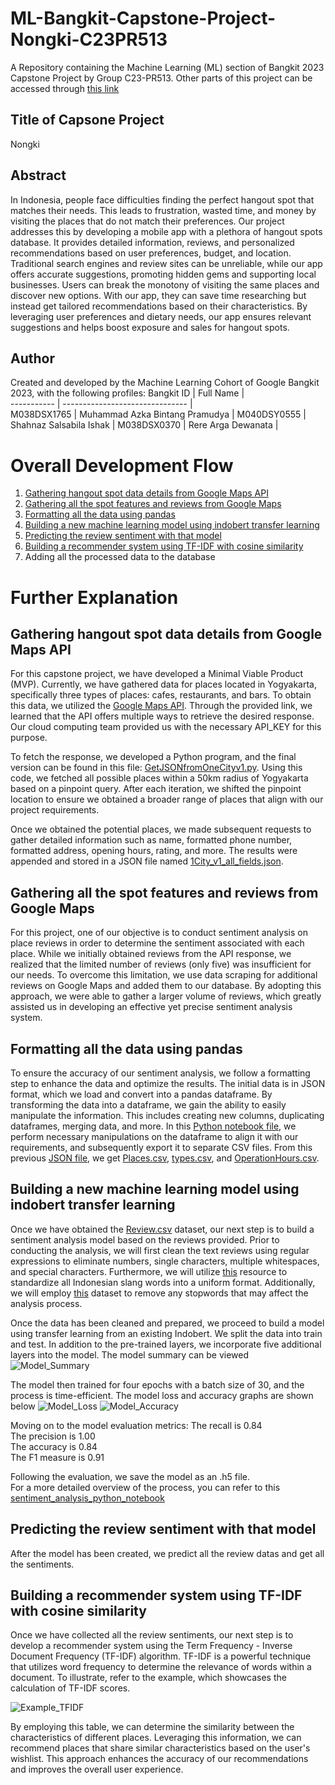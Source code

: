 # ML-Bangkit-Capstone-Project-Nongki-C23PR513
A Repository containing the Machine Learning (ML) section of Bangkit 2023 Capstone Project by Group C23-PR513. Other parts of this project can be accessed through [this link](https://github.com/argadewanata/C23-PR513_Mid-Checkpoint)

## Title of Capsone Project 
Nongki

## Abstract
In Indonesia, people face difficulties finding the perfect hangout spot that matches their needs. This leads to frustration, wasted time, and money by visiting the places that do not match their preferences. Our project addresses this by developing a mobile app with a plethora of hangout spots database. It provides detailed information, reviews, and personalized recommendations based on user preferences, budget, and location. Traditional search engines and review sites can be unreliable, while our app offers accurate suggestions, promoting hidden gems and supporting local businesses. Users can break the monotony of visiting the same places and discover new options. With our app, they can save time researching but instead get tailored recommendations based on their characteristics. By leveraging user preferences and dietary needs, our app ensures relevant suggestions and helps boost exposure and sales for hangout spots.

## Author
Created and developed by the Machine Learning Cohort of Google Bangkit 2023, with the following profiles:
Bangkit ID  | Full Name                       |                
----------- | ------------------------------- |               
M038DSX1765 | Muhammad Azka Bintang Pramudya  | 
M040DSY0555 | Shahnaz Salsabila Ishak         |
M038DSX0370 | Rere Arga Dewanata              |

# Overall Development Flow 
1. [Gathering hangout spot data details from Google Maps API](#gathering-hangout-spot-data-details-from-google-maps-api)  
2. [Gathering all the spot features and reviews from Google Maps](#gathering-all-the-spot-features-and-reviews-from-google-maps)  
3. [Formatting all the data using pandas](#formatting-all-the-data-using-pandas)  
4. [Building a new machine learning model using indobert transfer learning](#building-a-new-machine-learning-model-using-indobert-transfer-learning)  
5. [Predicting the review sentiment with that model](#predicting-the-review-sentiment-with-that-model) 
6. [Building a recommender system using TF-IDF with cosine similarity](#building-a-recommender-system-using-tf-idf-with-cosine-similarity)
7. Adding all the processed data to the database

# Further Explanation
## Gathering hangout spot data details from Google Maps API
For this capstone project, we have developed a Minimal Viable Product (MVP). Currently, we have gathered data for places located in Yogyakarta, specifically three types of places: cafes, restaurants, and bars. To obtain this data, we utilized the [Google Maps API](https://developers.google.com/maps/documentation/places/web-service/details). Through the provided link, we learned that the API offers multiple ways to retrieve the desired response. Our cloud computing team provided us with the necessary API_KEY for this purpose. 

To fetch the response, we developed a Python program, and the final version can be found in this file: [GetJSONfromOneCityv1.py](https://github.com/argadewanata/ML-Bangkit-Capstone-Project/blob/main/GetData/GetJSONfromAPI/GetJSONfromOneCityV1.py). Using this code, we fetched all possible places within a 50km radius of Yogyakarta based on a pinpoint query. After each iteration, we shifted the pinpoint location to ensure we obtained a broader range of places that align with our project requirements.

Once we obtained the potential places, we made subsequent requests to gather detailed information such as name, formatted phone number, formatted address, opening hours, rating, and more. The results were appended and stored in a JSON file named [1City_v1_all_fields.json](https://github.com/argadewanata/ML-Bangkit-Capstone-Project/blob/main/GetData/JSON_Response/1City_v1_all_fields.json).

## Gathering all the spot features and reviews from Google Maps 
For this project, one of our objective is to conduct sentiment analysis on place reviews in order to determine the sentiment associated with each place. While we initially obtained reviews from the API response, we realized that the limited number of reviews (only five) was insufficient for our needs. To overcome this limitation, we use data scraping for additional reviews on Google Maps and added them to our database. By adopting this approach, we were able to gather a larger volume of reviews, which greatly assisted us in developing an effective yet precise sentiment analysis system.

## Formatting all the data using pandas
To ensure the accuracy of our sentiment analysis, we follow a formatting step to enhance the data and optimize the results. The initial data is in JSON format, which we load and convert into a pandas dataframe. By transforming the data into a dataframe, we gain the ability to easily manipulate the information. This includes creating new columns, duplicating dataframes, merging data, and more. In this [Python notebook file](https://github.com/argadewanata/ML-Bangkit-Capstone-Project/blob/main/Data%20Cleaning/Revision%202/Cleaning_data_03_revised.ipynb), we perform necessary manipulations on the dataframe to align it with our requirements, and subsequently export it to separate CSV files. From this previous [JSON file](https://github.com/argadewanata/ML-Bangkit-Capstone-Project/blob/main/GetData/JSON_Response/1City_v1_all_fields.json), we get [Places.csv](https://github.com/argadewanata/ML-Bangkit-Capstone-Project/blob/main/Database/CSV/Places.csv), [types.csv](https://github.com/argadewanata/ML-Bangkit-Capstone-Project/blob/main/Database/CSV/types.csv), and [OperationHours.csv](https://github.com/argadewanata/ML-Bangkit-Capstone-Project/blob/main/Database/CSV/OperationHours.csv).

## Building a new machine learning model using indobert transfer learning
Once we have obtained the [Review.csv](https://github.com/argadewanata/ML-Bangkit-Capstone-Project/blob/main/Sentiment%20Analysis/cleaned.csv) dataset, our next step is to build a sentiment analysis model based on the reviews provided. Prior to conducting the analysis, we will first clean the text reviews using regular expressions to eliminate numbers, single characters, multiple whitespaces, and special characters. Furthermore, we will utilize [this](https://github.com/argadewanata/ML-Bangkit-Capstone-Project/blob/main/Sentiment%20Analysis/new_kamusalay.csv) resource to standardize all Indonesian slang words into a uniform format. Additionally, we will employ [this](https://github.com/argadewanata/ML-Bangkit-Capstone-Project/blob/main/Sentiment%20Analysis/stopwordbahasa.csv) dataset to remove any stopwords that may affect the analysis process.

Once the data has been cleaned and prepared, we proceed to build a model using transfer learning from an existing Indobert. We split the data into train and test. In addition to the pre-trained layers, we incorporate five additional layers into the model. The model summary can be viewed   
![Model_Summary](https://github.com/argadewanata/ML-Bangkit-Capstone-Project/assets/70679432/78808a90-bcef-45b3-b651-69b330097095)  

The model then trained for four epochs with a batch size of 30, and the process is time-efficient. The model loss and accuracy graphs are shown below
![Model_Loss](https://github.com/argadewanata/ML-Bangkit-Capstone-Project/assets/70679432/4f2091f1-b90e-4438-98f2-c512b8adf93f)
![Model_Accuracy](https://github.com/argadewanata/ML-Bangkit-Capstone-Project/assets/70679432/bbf51ffc-b2a4-4251-8012-fc37703d8e30)  

Moving on to the model evaluation metrics: 
The recall is 0.84  
The precision is 1.00  
The accuracy is 0.84  
The F1 measure is 0.91    

Following the evaluation, we save the model as an .h5 file.   
For a more detailed overview of the process, you can refer to this [sentiment_analysis_python_notebook](https://github.com/argadewanata/ML-Bangkit-Capstone-Project/blob/main/Sentiment%20Analysis/SentimentAnalysis.ipynb)

## Predicting the review sentiment with that model
After the model has been created, we predict all the review datas and get all the sentiments.

## Building a recommender system using TF-IDF with cosine similarity
Once we have collected all the review sentiments, our next step is to develop a recommender system using the Term Frequency - Inverse Document Frequency (TF-IDF) algorithm. TF-IDF is a powerful technique that utilizes word frequency to determine the relevance of words within a document. To illustrate, refer to the example, which showcases the calculation of TF-IDF scores.

![Example_TFIDF](https://github.com/argadewanata/ML-Bangkit-Capstone-Project/assets/70679432/6fe55b0d-19f9-485b-8ae4-d2c3354990b8)

By employing this table, we can determine the similarity between the characteristics of different places. Leveraging this information, we can recommend places that share similar characteristics based on the user's wishlist. This approach enhances the accuracy of our recommendations and improves the overall user experience.
